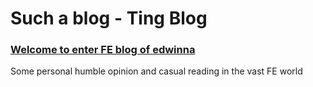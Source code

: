 # Such a blog - Ting Blog

### [Welcome to enter FE blog of edwinna ](https://github.com/edwinna/tingBlog/issues)

Some personal humble opinion and casual reading in the vast FE world
